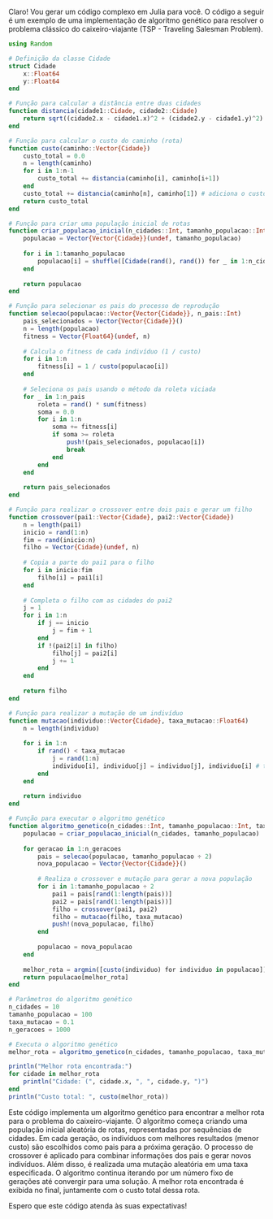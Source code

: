 Claro! Vou gerar um código complexo em Julia para você. O código a seguir é um exemplo de uma implementação de algoritmo genético para resolver o problema clássico do caixeiro-viajante (TSP - Traveling Salesman Problem).

```julia
using Random

# Definição da classe Cidade
struct Cidade
    x::Float64
    y::Float64
end

# Função para calcular a distância entre duas cidades
function distancia(cidade1::Cidade, cidade2::Cidade)
    return sqrt((cidade2.x - cidade1.x)^2 + (cidade2.y - cidade1.y)^2)
end

# Função para calcular o custo do caminho (rota)
function custo(caminho::Vector{Cidade})
    custo_total = 0.0
    n = length(caminho)
    for i in 1:n-1
        custo_total += distancia(caminho[i], caminho[i+1])
    end
    custo_total += distancia(caminho[n], caminho[1]) # adiciona o custo de retorno à cidade inicial
    return custo_total
end

# Função para criar uma população inicial de rotas
function criar_populacao_inicial(n_cidades::Int, tamanho_populacao::Int)
    populacao = Vector{Vector{Cidade}}(undef, tamanho_populacao)
    
    for i in 1:tamanho_populacao
        populacao[i] = shuffle([Cidade(rand(), rand()) for _ in 1:n_cidades])
    end
    
    return populacao
end

# Função para selecionar os pais do processo de reprodução
function selecao(populacao::Vector{Vector{Cidade}}, n_pais::Int)
    pais_selecionados = Vector{Vector{Cidade}}()
    n = length(populacao)
    fitness = Vector{Float64}(undef, n)
    
    # Calcula o fitness de cada indivíduo (1 / custo)
    for i in 1:n
        fitness[i] = 1 / custo(populacao[i])
    end
    
    # Seleciona os pais usando o método da roleta viciada
    for _ in 1:n_pais
        roleta = rand() * sum(fitness)
        soma = 0.0
        for i in 1:n
            soma += fitness[i]
            if soma >= roleta
                push!(pais_selecionados, populacao[i])
                break
            end
        end
    end
    
    return pais_selecionados
end

# Função para realizar o crossover entre dois pais e gerar um filho
function crossover(pai1::Vector{Cidade}, pai2::Vector{Cidade})
    n = length(pai1)
    inicio = rand(1:n)
    fim = rand(inicio:n)
    filho = Vector{Cidade}(undef, n)
    
    # Copia a parte do pai1 para o filho
    for i in inicio:fim
        filho[i] = pai1[i]
    end
    
    # Completa o filho com as cidades do pai2
    j = 1
    for i in 1:n
        if j == inicio
            j = fim + 1
        end
        if !(pai2[i] in filho)
            filho[j] = pai2[i]
            j += 1
        end
    end
    
    return filho
end

# Função para realizar a mutação de um indivíduo
function mutacao(individuo::Vector{Cidade}, taxa_mutacao::Float64)
    n = length(individuo)
    
    for i in 1:n
        if rand() < taxa_mutacao
            j = rand(1:n)
            individuo[i], individuo[j] = individuo[j], individuo[i] # troca duas cidades aleatórias
        end
    end
    
    return individuo
end

# Função para executar o algoritmo genético
function algoritmo_genetico(n_cidades::Int, tamanho_populacao::Int, taxa_mutacao::Float64, n_geracoes::Int)
    populacao = criar_populacao_inicial(n_cidades, tamanho_populacao)
    
    for geracao in 1:n_geracoes
        pais = selecao(populacao, tamanho_populacao ÷ 2)
        nova_populacao = Vector{Vector{Cidade}}()
        
        # Realiza o crossover e mutação para gerar a nova população
        for i in 1:tamanho_populacao ÷ 2
            pai1 = pais[rand(1:length(pais))]
            pai2 = pais[rand(1:length(pais))]
            filho = crossover(pai1, pai2)
            filho = mutacao(filho, taxa_mutacao)
            push!(nova_populacao, filho)
        end
        
        populacao = nova_populacao
    end
    
    melhor_rota = argmin([custo(individuo) for individuo in populacao])
    return populacao[melhor_rota]
end

# Parâmetros do algoritmo genético
n_cidades = 10
tamanho_populacao = 100
taxa_mutacao = 0.1
n_geracoes = 1000

# Executa o algoritmo genético
melhor_rota = algoritmo_genetico(n_cidades, tamanho_populacao, taxa_mutacao, n_geracoes)

println("Melhor rota encontrada:")
for cidade in melhor_rota
    println("Cidade: (", cidade.x, ", ", cidade.y, ")")
end
println("Custo total: ", custo(melhor_rota))
```

Este código implementa um algoritmo genético para encontrar a melhor rota para o problema do caixeiro-viajante. O algoritmo começa criando uma população inicial aleatória de rotas, representadas por sequências de cidades. Em cada geração, os indivíduos com melhores resultados (menor custo) são escolhidos como pais para a próxima geração. O processo de crossover é aplicado para combinar informações dos pais e gerar novos indivíduos. Além disso, é realizada uma mutação aleatória em uma taxa especificada. O algoritmo continua iterando por um número fixo de gerações até convergir para uma solução. A melhor rota encontrada é exibida no final, juntamente com o custo total dessa rota.

Espero que este código atenda às suas expectativas!